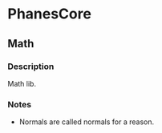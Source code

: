 # PhanesCore

## Math 

### Description

Math lib.


### Notes

- Normals are called normals for a reason.
